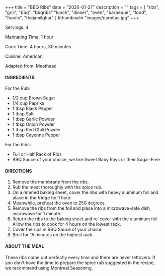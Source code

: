 +++
title = "BBQ Ribs"
date = "2020-01-27"
description = ""
tags = [
    "ribs",
    "grill",
    "bbq",
    "bbqribs"
    "lunch",
    "dinner",
    "oven",
    "barbeque",
    "food",
    "foodie",
    "thejamilghar"
]
#thumbnail= "images/carnitas.jpg"
+++

Servings: 4 <!--more-->

Marinating Time: 1 hour

Cook Time: 4 hours, 30 minutes

Cuisine: American

Adapted from: Meathead 

#### INGREDIENTS 

For the Rub: 

* 1/2 cup Brown Sugar
* 1/4 cup Paprika
* 1 tbsp Black Pepper
* 1 tbsp Salt
* 1 tbsp Garlic Powder
* 1 tbsp Onion Powder
* 1 tbsp Red Chili Powder
* 1 tbsp Cayenne Pepper

For the Ribs: 

* Full or Half Rack of Ribs 
* BBQ Sauce of your choice, we like Sweet Baby Rays or their Sugar-Free

#### DIRECTIONS 

1. Remove the membrane from the ribs. 
2. Rub the meat thoroughly with the spice rub. 
3. On a rimmed baking sheet, cover the ribs with heavy aluminum foil and place in the fridge for 1 hour. 
4. Meanwhile, preheat the oven to 250 degrees. 
5. Remove the ribs from the foil and place into a microwave-safe dish, microwave for 1 minute. 
6. Return the ribs to the baking sheet and re-cover with the aluminum foil. Allow the ribs to cook for 4 hours on the lowest rack. 
7. Cover the ribs in BBQ Sauce of your choice. 
8. Broil for 15 minutes on the highest rack. 

#### ABOUT THE MEAL 

These ribs come out perfectly every time and there are never leftovers. If you don't have the time to prepare the spice rub suggested in the recipe, we recommend using Montreal Seasoning. 

